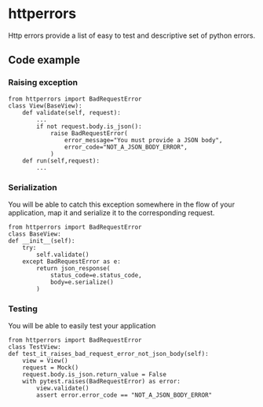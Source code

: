 # httperrors

Http errors provide a list of easy to test and descriptive set of python errors.


## Code example

### Raising exception

    from httperrors import BadRequestError
    class View(BaseView):
        def validate(self, request):
            ... 
            if not request.body.is_json():
                raise BadRequestError(
                	error_message="You must provide a JSON body",
                	error_code="NOT_A_JSON_BODY_ERROR",
                )
        def run(self,request):
            ...

### Serialization

You will be able to catch this exception somewhere in the flow of your application, map it and serialize it to the corresponding request.

    from httperrors import BadRequestError
    class BaseView:
    def __init__(self):
    	try:
    		self.validate()
    	except BadRequestError as e:
    		return json_response(
    			status_code=e.status_code,
    			body=e.serialize()
    		)


### Testing

You will be able to easily test your application

    from httperrors import BadRequestError
    class TestView:
    def test_it_raises_bad_request_error_not_json_body(self):
    	view = View()
    	request = Mock()
    	request.body.is_json.return_value = False
    	with pytest.raises(BadRequestError) as error:
    		view.validate()
    		assert error.error_code == "NOT_A_JSON_BODY_ERROR"

